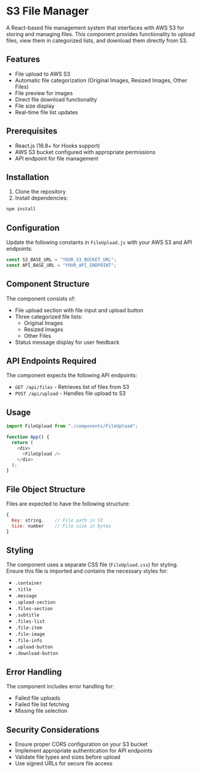 # S3 File Manager

A React-based file management system that interfaces with AWS S3 for storing and managing files. This component provides functionality to upload files, view them in categorized lists, and download them directly from S3.

## Features

- File upload to AWS S3
- Automatic file categorization (Original Images, Resized Images, Other Files)
- File preview for images
- Direct file download functionality
- File size display
- Real-time file list updates

## Prerequisites

- React.js (16.8+ for Hooks support)
- AWS S3 bucket configured with appropriate permissions
- API endpoint for file management

## Installation

1. Clone the repository
2. Install dependencies:

```bash
npm install
```

## Configuration

Update the following constants in `FileUpload.js` with your AWS S3 and API endpoints:

```javascript
const S3_BASE_URL = "YOUR_S3_BUCKET_URL";
const API_BASE_URL = "YOUR_API_ENDPOINT";
```

## Component Structure

The component consists of:

- File upload section with file input and upload button
- Three categorized file lists:
  - Original Images
  - Resized Images
  - Other Files
- Status message display for user feedback

## API Endpoints Required

The component expects the following API endpoints:

- `GET /api/files` - Retrieves list of files from S3
- `POST /api/upload` - Handles file upload to S3

## Usage

```javascript
import FileUpload from "./components/FileUpload";

function App() {
  return (
    <div>
      <FileUpload />
    </div>
  );
}
```

## File Object Structure

Files are expected to have the following structure:

```javascript
{
  Key: string,    // File path in S3
  Size: number    // File size in bytes
}
```

## Styling

The component uses a separate CSS file (`FileUpload.css`) for styling. Ensure this file is imported and contains the necessary styles for:

- `.container`
- `.title`
- `.message`
- `.upload-section`
- `.files-section`
- `.subtitle`
- `.files-list`
- `.file-item`
- `.file-image`
- `.file-info`
- `.upload-button`
- `.download-button`

## Error Handling

The component includes error handling for:

- Failed file uploads
- Failed file list fetching
- Missing file selection

## Security Considerations

- Ensure proper CORS configuration on your S3 bucket
- Implement appropriate authentication for API endpoints
- Validate file types and sizes before upload
- Use signed URLs for secure file access
